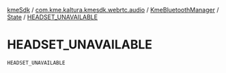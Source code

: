 [kmeSdk](../../../index.md) / [com.kme.kaltura.kmesdk.webrtc.audio](../../index.md) / [KmeBluetoothManager](../index.md) / [State](index.md) / [HEADSET_UNAVAILABLE](./-h-e-a-d-s-e-t_-u-n-a-v-a-i-l-a-b-l-e.md)

# HEADSET_UNAVAILABLE

`HEADSET_UNAVAILABLE`
